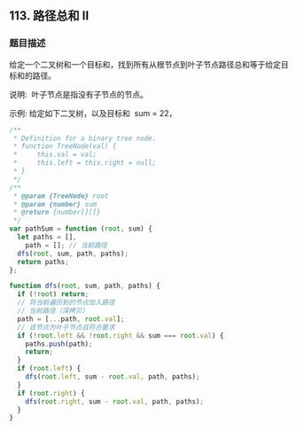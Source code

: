 <!--
 * @Author: your name
 * @Date: 2020-03-02 21:49:13
 * @LastEditTime: 2020-05-23 11:03:07
 * @LastEditors: Please set LastEditors
 * @Description: In User Settings Edit
 * @FilePath: /leetcode_fe/268_缺失数字.md
 -->

## 113. 路径总和 II

### 题目描述

给定一个二叉树和一个目标和，找到所有从根节点到叶子节点路径总和等于给定目标和的路径。

说明:  叶子节点是指没有子节点的节点。

示例:
给定如下二叉树，以及目标和  sum = 22，

```js
/**
 * Definition for a binary tree node.
 * function TreeNode(val) {
 *     this.val = val;
 *     this.left = this.right = null;
 * }
 */
/**
 * @param {TreeNode} root
 * @param {number} sum
 * @return {number[][]}
 */
var pathSum = function (root, sum) {
  let paths = [],
    path = []; // 当前路径
  dfs(root, sum, path, paths);
  return paths;
};

function dfs(root, sum, path, paths) {
  if (!root) return;
  // 将当前遍历到的节点加入路径
  // 当前路径（深拷贝）
  path = [...path, root.val];
  // 该节点为叶子节点且符合要求
  if (!root.left && !root.right && sum === root.val) {
    paths.push(path);
    return;
  }
  if (root.left) {
    dfs(root.left, sum - root.val, path, paths);
  }
  if (root.right) {
    dfs(root.right, sum - root.val, path, paths);
  }
}
```
